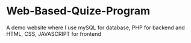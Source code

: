 # Web-Based-Quize-Program
A demo website where I use mySQL for database, PHP for backend and HTML, CSS, JAVASCRIPT for frontend
